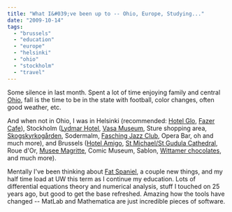 ```yaml
---
title: "What I&#039;ve been up to -- Ohio, Europe, Studying..."
date: "2009-10-14"
tags: 
  - "brussels"
  - "education"
  - "europe"
  - "helsinki"
  - "ohio"
  - "stockholm"
  - "travel"
---
```


Some silence in last month. Spent a lot of time enjoying family and central [Ohio](http://theludwigs.com/tag/ohio/), fall is the time to be in the state with football, color changes, often good weather, etc.

And when not in Ohio, I was in Helsinki (recommended: [Hotel Glo](http://www.palacekamp.fi/in_english/hotels/hotel_glo/), [Fazer Cafe](http://www.fazergroup.com/templates/Fazer_DivisionStartPage.aspx?id=32829&epslanguage=FI)), Stockholm ([Lydmar Hotel](http://www.lydmar.com/), [Vasa Museum](http://en.wikipedia.org/wiki/Vasa_Museum), Sture shopping area, [Skogskyrkogården](http://en.wikipedia.org/wiki/Skogskyrkog%C3%A5rden), Sodermalm, [Fasching Jazz Club](http://www.fasching.se/), Opera Bar, oh and much more), and Brussels ([Hotel Amigo](http://www.hotelamigo.com/), [St Michael/St Gudula Cathedral](http://en.wikipedia.org/wiki/St._Michael_and_St._Gudula_Cathedral), Roue d'Or, [Musee Magritte](http://www.musee-magritte-museum.be/Portail/Site/Typo3.asp?lang=FR&id=languagedetect), Comic Museum, Sablon, [Wittamer chocolates](http://www.wittamer.com/fr/index.php), and much more).

Mentally I've been thinking about [Fat Spaniel](http://www.fatspaniel.com/fat-spaniel-blog/us-department-of-energy%E2%80%99s-solar-decathlon-2009/), a couple new things, and my half time load at UW this term as I continue my education. Lots of differential equations theory and numerical analysis, stuff I touched on 25 years ago, but good to get the base refreshed. Amazing how the tools have changed -- MatLab and Mathematica are just incredible pieces of software.
